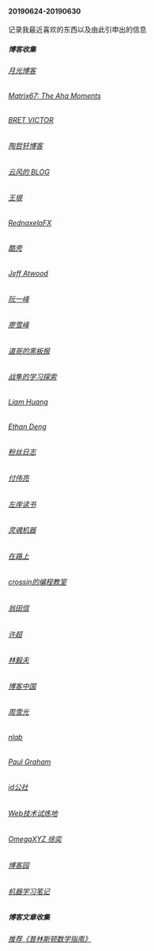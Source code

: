 #### 20190624-20190630 
记录我最近喜欢的东西以及由此引申出的信息
##### 博客收集
###### [月光博客](https://www.williamlong.info)
###### [Matrix67: The Aha Moments](http://www.matrix67.com/blog)
###### [BRET VICTOR](http://worrydream.com)
###### [陶哲轩博客](https://terrytao.wordpress.com)
###### [云风的 BLOG](https://blog.codingnow.com)
###### [王垠](http://www.yinwang.org)
###### [RednaxelaFX](https://zhuanlan.zhihu.com/p/25042028)
###### [酷壳](https://coolshell.cn)
###### [Jeff Atwood](https://blog.codinghorror.com)
###### [阮一峰](http://www.ruanyifeng.com/home.html)
###### [廖雪峰](https://www.liaoxuefeng.com)
###### [道哥的黑板报](https://zhuanlan.zhihu.com/taosay)
###### [战隼的学习探索](http://www.read.org.cn)
###### [Liam Huang](https://liam.page)
###### [Ethan Deng](http://ddswhu.com)

###### [粉丝日志](http://blog.fens.me/)
###### [付伟亮](https://neurocouple.com/)
###### [左岸读书](http://www.zreading.cn/)
###### [灵魂机器](http://cn.soulmachine.me/)
###### [在路上](https://www.crifan.com/)
###### [crossin的编程教室](https://crossincode.com/course/lesson_list/)
###### [翁田信](https://www.dandyweng.com/)
###### [许超](https://chaoxuprime.com/)
###### [林毅夫](http://linyifu2122.blogchina.com/archive/201905_1.html)
###### [博客中国](http://www.blogchina.com/)
###### [周雪光](https://web.stanford.edu/~xgzhou/zhou_home_Chinese.html)
###### [nlab](https://ncatlab.org/nlab/show/HomePage)
###### [Paul Graham](http://paulgraham.com/articles.html)
###### [id公社](http://www.hi-id.com/)
###### [Web技术试炼地](https://www.52cik.com/)
###### [OmegaXYZ 徐奕](http://www.omegaxyz.com/)
###### [博客园](https://www.cnblogs.com/)
###### [机器学习笔记](https://feisky.xyz/machine-learning/)

##### 博客文章收集
###### [推荐《普林斯顿数学指南》](http://blog.sciencenet.cn/blog-1319915-1060000.html)
